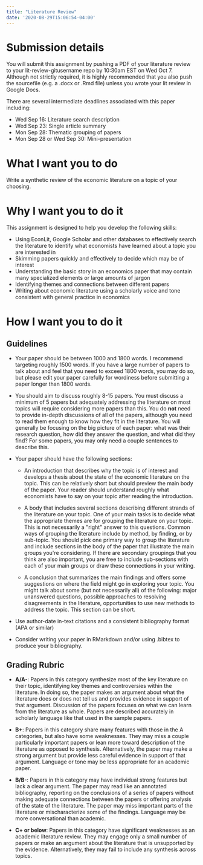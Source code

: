 ```yaml
---
title: "Literature Review"
date: '2020-08-29T15:06:54-04:00'
---
```

# Submission details

You will submit this assignment by pushing a PDF of your literature review to your lit-review-gitusername repo by 10:30am EST on Wed Oct 7. Although not strictly required, it is highly recommended that you also push the sourcefile (e.g. a .docx or .Rmd file) unless you wrote your lit review in Google Docs.

There are several intermediate deadlines associated with this paper including:

- Wed Sep 16: Literature search description
- Wed Sep 23: Single article summary
- Mon Sep 28: Thematic grouping of papers
- Mon Sep 28 or Wed Sep 30: Mini-presentation

# **What** I want you to do

Write a synthetic review of the economic literature on a topic of your choosing.

# **Why** I want you to do it

This assignment is designed to help you develop the following skills:

- Using EconLit, Google Scholar and other databases to effectively search the literature to identify what economists have learned about a topic you are interested in
- Skimming papers quickly and effectively to decide which may be of interest
- Understanding the basic story in an economics paper that may contain many specialized elements or large amounts of jargon
- Identifying themes and connections between different papers
- Writing about economic literature using a scholarly voice and tone consistent with general practice in economics

# **How** I want you to do it

## Guidelines

- Your paper should be between 1000 and 1800 words. I recommend targeting roughly 1500 words. If you have a large number of papers to talk about and feel that you need to exceed 1800 words, you  may do so, but please edit your paper carefully for wordiness before submitting a paper longer than 1800 words.

- You should aim to discuss roughly 8-15 papers. You must discuss a minimum of 5 papers but adequately addressing the literature on most topics will require considering more papers than this. You do **not** need to provide in-depth discussions of all of the papers, although you need to read them enough to know how they fit in the literature. You will generally be focusing on the big picture of each paper: what was their research question, how did they answer the question, and what did they find? For some papers, you may only need a couple sentences to describe this.

- Your paper should have the following sections:

    * An introduction that describes why the topic is of interest and develops a thesis about the state of the economic literature on the topic. This can be relatively short but should preview the main body of the paper. Your reader should understand roughly what economists have to say on your topic after reading the introduction.
    
    * A body that includes several sections describing different strands of the literature on your topic. One of your main tasks is to decide what the appropriate themes are for grouping the literature on your topic. This is not necessarily a "right" answer to this questions. Common ways of grouping the literature include by method, by finding, or by sub-topic. You should pick one primary way to group the literature and include sections in the body of the paper that illustrate the main groups you're considering. If there are secondary groupings that you think are also important, you are free to include sub-sections with each of your main groups or draw these connections in your writing.
    
    * A conclusion that summarizes the main findings and offers some suggestions on where the field might go in exploring your topic. You might talk about some (but not necessarily all) of the following: major unanswered questions, possible approaches to resolving disagreements in the literature, opportunities to use new methods to address the topic. This section can be short.
    
- Use author-date in-text citations and a consistent bibliography format (APA or similar)

- Consider writing your paper in RMarkdown and/or using .bibtex to produce your bibliography.

## Grading Rubric

- **A/A-**: Papers in this category synthesize most of the key literature on their topic, identifying key themes and controversies within the literature. In doing so, the paper makes an argument about what the literature does or does not tell us and provides evidence in support of that argument. Discussion of the papers focuses on what we can learn from the literature as whole. Papers are described accurately in scholarly language like that used in the sample papers.

- **B+**: Papers in this category share many features with those in the A categories, but also have some weaknesses. They may miss a couple particularly important papers or lean more toward description of the literature as opposed to synthesis. Alternatively, the paper may make a strong argument but provide less careful evidence in support of that argument. Language or tone may be less appropriate for an academic paper.

- **B/B-**: Papers in this category may have individual strong features but lack a clear argument. The paper may read like an annotated bibliography, reporting on the conclusions of a series of papers without making adequate connections between the papers or offering analysis of the state of the literature. The paper may miss important parts of the literature or mischaracterize some of the findings. Language may be more conversational than academic.

- **C+ or below**: Papers in this category have significant weaknesses as an academic literature review. They may engage only a small number of papers or make an argument about the literature that is unsupported by the evidence. Alternatively, they may fail to include any synthesis across topics.
